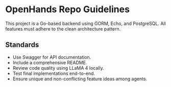 # OpenHands Repo Guidelines

This project is a Go-based backend using GORM, Echo, and PostgreSQL. All features must adhere to the clean architecture pattern.

## Standards
- Use Swagger for API documentation.
- Include a comprehensive README.
- Review code quality using LLaMA 4 locally.
- Test final implementations end-to-end.
- Ensure unique and non-conflicting feature ideas among agents.
